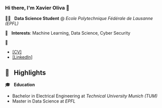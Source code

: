 ### Hi there, I'm Xavier Oliva 👋

:man_teacher: &nbsp; **Data Science Student** @ *Ecole Polytechnique Fédérale de Lausanne (EPFL)*

:telescope: &nbsp; **Interests**: Machine Learning, Data Science, Cyber Security

:link:&nbsp;
- [[CV]](https://docs.google.com/viewer?url=https://github.com/xavoliva6/xavoliva6/raw/main/cv_oliva.pdf)
- [[LinkedIn]](https://linkedin.com/in/xavier-oliva)

## :flashlight: &nbsp; Highlights	
:mortar_board: &nbsp; **Education**
* Bachelor in Electrical Engineering at *Technical University Munich (TUM)*
* Master in Data Science at *EPFL*

<!--
- 🔭 I’m currently working on ...
- 👯 I’m looking to collaborate on ...
- 🤔 I’m looking for help with ...
- 💬 Ask me about ...
- 😄 Pronouns: ...
- ⚡ Fun fact: ...
-->
